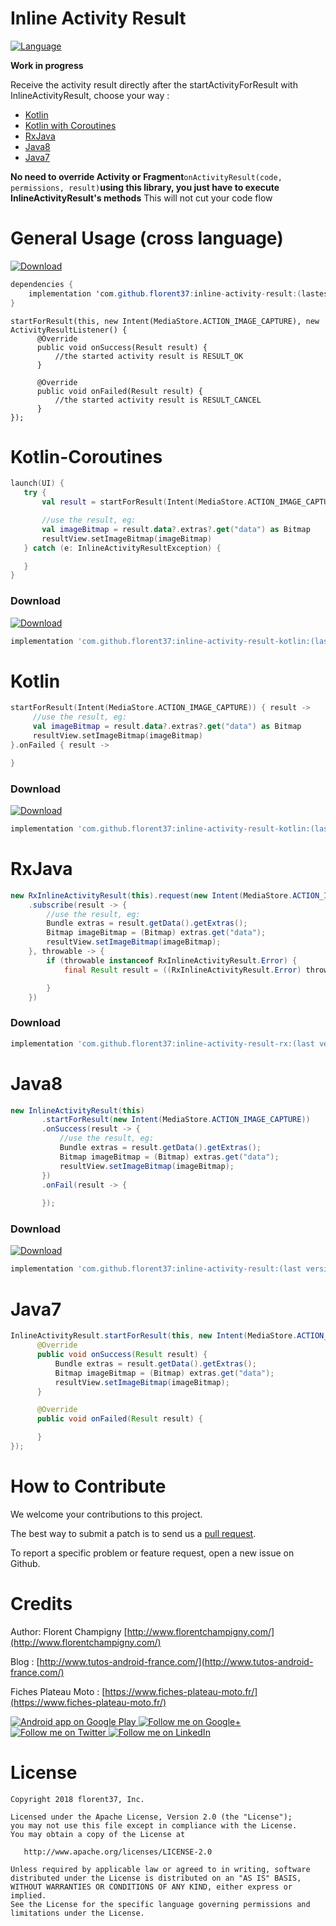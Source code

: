 Inline Activity Result
===================

[![Language](https://img.shields.io/badge/compatible-java%20%7C%20kotlin%20%7C%20rx-brightgreen.svg)](https://www.github.com/florent37/InlineActivityResult)

**Work in progress**

Receive the activity result directly after the startActivityForResult with InlineActivityResult, choose your way : 
- [Kotlin](https://github.com/florent37/InlineActivityResult#kotlin)
- [Kotlin with Coroutines](https://github.com/florent37/InlineActivityResult#kotlin-coroutines)
- [RxJava](https://github.com/florent37/InlineActivityResult#rxjava)
- [Java8](https://github.com/florent37/InlineActivityResult#java8)
- [Java7](https://github.com/florent37/InlineActivityResult#java7)

**No need to override Activity or Fragment**`onActivityResult(code, permissions, result)`**using this library, you just have to execute InlineActivityResult's methods** 
This will not cut your code flow

# General Usage (cross language)

[ ![Download](https://api.bintray.com/packages/florent37/maven/inline-activity-result/images/download.svg) ](https://bintray.com/florent37/maven/inline-activity-result/)
```java
dependencies {
    implementation 'com.github.florent37:inline-activity-result:(lastest version)'
}
```

```
startForResult(this, new Intent(MediaStore.ACTION_IMAGE_CAPTURE), new ActivityResultListener() {
      @Override
      public void onSuccess(Result result) {
          //the started activity result is RESULT_OK
      }

      @Override
      public void onFailed(Result result) {
          //the started activity result is RESULT_CANCEL
      }
});
```

# Kotlin-Coroutines

```kotlin
launch(UI) {
   try {
       val result = startForResult(Intent(MediaStore.ACTION_IMAGE_CAPTURE))

       //use the result, eg:
       val imageBitmap = result.data?.extras?.get("data") as Bitmap
       resultView.setImageBitmap(imageBitmap)
   } catch (e: InlineActivityResultException) {

   }
}
```

### Download 

[ ![Download](https://api.bintray.com/packages/florent37/maven/inline-activity-result/images/download.svg) ](https://bintray.com/florent37/maven/inline-activity-result/)
```groovy
implementation 'com.github.florent37:inline-activity-result-kotlin:(last version)'
```

# Kotlin

```kotlin
startForResult(Intent(MediaStore.ACTION_IMAGE_CAPTURE)) { result ->
     //use the result, eg:
     val imageBitmap = result.data?.extras?.get("data") as Bitmap
     resultView.setImageBitmap(imageBitmap)
}.onFailed { result ->

}
```

### Download 

[ ![Download](https://api.bintray.com/packages/florent37/maven/inline-activity-result/images/download.svg) ](https://bintray.com/florent37/maven/inline-activity-result/)
```groovy
implementation 'com.github.florent37:inline-activity-result-kotlin:(last version)'
```

# RxJava

```java
new RxInlineActivityResult(this).request(new Intent(MediaStore.ACTION_IMAGE_CAPTURE)))
    .subscribe(result -> {
        //use the result, eg:
        Bundle extras = result.getData().getExtras();
        Bitmap imageBitmap = (Bitmap) extras.get("data");
        resultView.setImageBitmap(imageBitmap);
    }, throwable -> {
        if (throwable instanceof RxInlineActivityResult.Error) {
            final Result result = ((RxInlineActivityResult.Error) throwable).getResult();

        }
    })
```

### Download 
```groovy
implementation 'com.github.florent37:inline-activity-result-rx:(last version)'
```

# Java8

```java
new InlineActivityResult(this)
       .startForResult(new Intent(MediaStore.ACTION_IMAGE_CAPTURE))
       .onSuccess(result -> {
           //use the result, eg:
           Bundle extras = result.getData().getExtras();
           Bitmap imageBitmap = (Bitmap) extras.get("data");
           resultView.setImageBitmap(imageBitmap);
       })
       .onFail(result -> {
            
       });
```

### Download
 
[ ![Download](https://api.bintray.com/packages/florent37/maven/inline-activity-result/images/download.svg) ](https://bintray.com/florent37/maven/inline-activity-result/)
```groovy
implementation 'com.github.florent37:inline-activity-result:(last version)'
```
 
# Java7

```java
InlineActivityResult.startForResult(this, new Intent(MediaStore.ACTION_IMAGE_CAPTURE), new ActivityResultListener() {
      @Override
      public void onSuccess(Result result) {
          Bundle extras = result.getData().getExtras();
          Bitmap imageBitmap = (Bitmap) extras.get("data");
          resultView.setImageBitmap(imageBitmap);
      }

      @Override
      public void onFailed(Result result) {

      }
});
```

# How to Contribute

We welcome your contributions to this project. 

The best way to submit a patch is to send us a [pull request](https://help.github.com/articles/about-pull-requests/). 

To report a specific problem or feature request, open a new issue on Github. 

# Credits

Author: Florent Champigny [http://www.florentchampigny.com/](http://www.florentchampigny.com/)

Blog : [http://www.tutos-android-france.com/](http://www.tutos-android-france.com/)

Fiches Plateau Moto : [https://www.fiches-plateau-moto.fr/](https://www.fiches-plateau-moto.fr/)

<a href="https://goo.gl/WXW8Dc">
  <img alt="Android app on Google Play" src="https://developer.android.com/images/brand/en_app_rgb_wo_45.png" />
</a>

<a href="https://plus.google.com/+florentchampigny">
  <img alt="Follow me on Google+"
       src="https://raw.githubusercontent.com/florent37/DaVinci/master/mobile/src/main/res/drawable-hdpi/gplus.png" />
</a>
<a href="https://twitter.com/florent_champ">
  <img alt="Follow me on Twitter"
       src="https://raw.githubusercontent.com/florent37/DaVinci/master/mobile/src/main/res/drawable-hdpi/twitter.png" />
</a>
<a href="https://www.linkedin.com/in/florentchampigny">
  <img alt="Follow me on LinkedIn"
       src="https://raw.githubusercontent.com/florent37/DaVinci/master/mobile/src/main/res/drawable-hdpi/linkedin.png" />
</a>

# License

    Copyright 2018 florent37, Inc.

    Licensed under the Apache License, Version 2.0 (the "License");
    you may not use this file except in compliance with the License.
    You may obtain a copy of the License at

       http://www.apache.org/licenses/LICENSE-2.0

    Unless required by applicable law or agreed to in writing, software
    distributed under the License is distributed on an "AS IS" BASIS,
    WITHOUT WARRANTIES OR CONDITIONS OF ANY KIND, either express or implied.
    See the License for the specific language governing permissions and
    limitations under the License.
